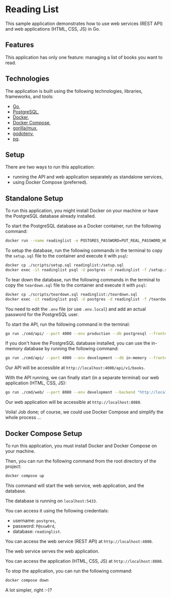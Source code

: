 # Reading List

This sample application demonstrates how to use web services (REST API) and web applications (HTML, CSS, JS) in Go.

## Features

This application has only one feature: managing a list of books you want to read.

## Technologies

The application is built using the following technologies, libraries, frameworks, and tools:

- [Go](https://golang.org/),
- [PostgreSQL](https://www.postgresql.org/),
- [Docker](https://www.docker.com/),
- [Docker Compose](https://docs.docker.com/compose/),
- [gorilla/mux](https://github.com/gorilla/mux),
- [godotenv](https://github.com/joho/godotenv),
- [pq](github.com/lib/pq).

## Setup

There are two ways to run this application:

- running the API and web application separately as standalone services,
- using Docker Compose (preferred).

## Standalone Setup

To run this application, you might install Docker on your machine or have the PostgreSQL database already installed.

To start the PostgreSQL database as a Docker container, run the following command:

```bash
docker run --name readinglist -e POSTGRES_PASSWORD=PUT_REAL_PASSWORD_HERE -e POSTGRES_DB=readinglist -p 5433:5432 -d postgres
```

To setup the database, run the following commands in the terminal to copy the `setup.sql` file to the container and execute it with `psql`:

```bash
docker cp ./scripts/setup.sql readinglist:/setup.sql
docker exec -it readinglist psql -U postgres -d readinglist -f /setup.sql
```

To tear down the database, run the following commands in the terminal to copy the `teardown.sql` file to the container and execute it with `psql`:

```bash
docker cp ./scripts/teardown.sql readinglist:/teardown.sql
docker exec -it readinglist psql -U postgres -d readinglist -f /teardown.sql
```

You need to edit the `.env` file (or use `.env.local`) and add an actual password for the PostgreSQL user.

To start the API, run the following command in the terminal:

```bash
go run ./cmd/api/ --port 4000 --env production --db postgresql --frontend http://localhost:8080
```

If you don't have the PostgreSQL database installed, you can use the in-memory database by running the following command:

```bash
go run ./cmd/api/ --port 4000 --env development --db in-memory --frontend http://localhost:8080
```

Our API will be accessible at `http://localhost:4000/api/v1/books`.

With the API running, we can finally start (in a separate terminal) our web application (HTML, CSS, JS):

```bash
go run ./cmd/web/ --port 8080 --env development --backend "http://localhost:4000/api/v1"
```

Our web application will be accessible at `http://localhost:8080`.

Voila! Job done; of course, we could use Docker Compose and simplify the whole process ...

## Docker Compose Setup

To run this application, you must install Docker and Docker Compose on your machine.

Then, you can run the following command from the root directory of the project:

```bash
docker compose up
```

This command will start the web service, web application, and the database.

The database is running on `localhost:5433`.

You can access it using the following credentials:

- username: `postgres`,
- password: `P@ssw0rd`,
- database: `readinglist`.

You can access the web service (REST API) at `http://localhost:4000`.

The web service serves the web application.

You can access the application (HTML, CSS, JS) at `http://localhost:8080`.

To stop the application, you can run the following command:

```bash
docker compose down
```

A lot simpler, right :-)?
